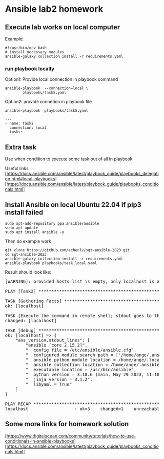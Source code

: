 # Ansible lab2 homework
## Execute lab works on local computer

Example:
```
#!/usr/bin/env bash
# install necessary modules
ansible-galaxy collection install -r requirements.yaml
```
### run playbook locally
Option1: Provide local connection in playbook command
```
ansible-playbook  --connection=local \
        playbooks/task5.yaml
```
Option2: provide connetion in playbook file
```
ansible-playbook  playbooks/task5.yaml
```
```
---
- name: Task2
  connection: local
  tasks:

```

## Extra task
Use when condition to execute some task out of all in playbook


Useful links
[https://docs.ansible.com/ansible/latest/playbook_guide/playbooks_delegation.html#local-playbooks]
[https://docs.ansible.com/ansible/latest/playbook_guide/playbooks_conditionals.html]


## Install Ansible on local Ubuntu 22.04 if pip3 install failed
```
sudo apt-add-repository ppa:ansible/ansible
sudo apt update
sudo apt install ansible -y
```
Then do example work
```
git clone https://github.com/achenlv/sgt-ansible-2023.git
cd sgt-ansible-2023
ansible-galaxy collection install -r requirements.yaml
ansible-playbook playbooks/task_local.yaml
```
Result should look like:
<pre>
[WARNING]: provided hosts list is empty, only localhost is available. Note that the implicit localhost does not match 'all'

PLAY [Task2] **************************************************************************************************************************************************************

TASK [Gathering Facts] ****************************************************************************************************************************************************
ok: [localhost]

TASK [Execute the command in remote shell; stdout goes to the specified file on the remote] *******************************************************************************
changed: [localhost]

TASK [debug] **************************************************************************************************************************************************************
ok: [localhost] => {
    "ans_version.stdout_lines": [
        "ansible [core 2.15.2]",
        "  config file = /etc/ansible/ansible.cfg",
        "  configured module search path = ['/home/ange/.ansible/plugins/modules', '/usr/share/ansible/plugins/modules']",
        "  ansible python module location = /home/ange/.local/lib/python3.10/site-packages/ansible",
        "  ansible collection location = /home/ange/.ansible/collections:/usr/share/ansible/collections",
        "  executable location = /usr/bin/ansible",
        "  python version = 3.10.6 (main, May 29 2023, 11:10:38) [GCC 11.3.0] (/usr/bin/python3)",
        "  jinja version = 3.1.2",
        "  libyaml = True"
    ]
}

PLAY RECAP ****************************************************************************************************************************************************************
localhost                  : ok=3    changed=1    unreachable=0    failed=0    skipped=0    rescued=0    ignored=0
</pre>



## Some more links for homework solution
[https://www.digitalocean.com/community/tutorials/how-to-use-conditionals-in-ansible-playbooks]
[https://docs.ansible.com/ansible/latest/playbook_guide/playbooks_conditionals.html]
